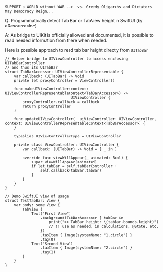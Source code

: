 ```
SUPPORT a WORLD without WAR -->  vs. Greedy Oligarchs and Dictators
May Democracy Reign... 
```

Q: Programmatically detect Tab Bar or TabView height in SwiftUI (by eResourcesInc)

A: As bridge to UIKit is officially allowed and documented, it is possible to read needed information from there when needed.

Here is possible approach to read tab bar height directly from `UITabBar`


    // Helper bridge to UIViewController to access enclosing UITabBarController
    // and thus its UITabBar
    struct TabBarAccessor: UIViewControllerRepresentable {
        var callback: (UITabBar) -> Void
        private let proxyController = ViewController()
    
        func makeUIViewController(context: UIViewControllerRepresentableContext<TabBarAccessor>) ->
                                  UIViewController {
            proxyController.callback = callback
            return proxyController
        }
        
        func updateUIViewController(_ uiViewController: UIViewController, context: UIViewControllerRepresentableContext<TabBarAccessor>) {
        }
        
        typealias UIViewControllerType = UIViewController
    
        private class ViewController: UIViewController {
            var callback: (UITabBar) -> Void = { _ in }
    
            override func viewWillAppear(_ animated: Bool) {
                super.viewWillAppear(animated)
                if let tabBar = self.tabBarController {
                    self.callback(tabBar.tabBar)
                }
            }
        }
    }
    
    // Demo SwiftUI view of usage
    struct TestTabBar: View {
        var body: some View {
            TabView {
                Text("First View")
                    .background(TabBarAccessor { tabBar in
                        print(">> TabBar height: \(tabBar.bounds.height)")
                        // !! use as needed, in calculations, @State, etc.
                    })
                    .tabItem { Image(systemName: "1.circle") }
                    .tag(0)
                Text("Second View")
                    .tabItem { Image(systemName: "2.circle") }
                    .tag(1)
            }
        }
    }


